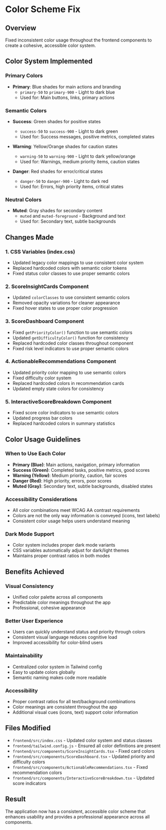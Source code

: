 # Color Scheme Fix

## Overview
Fixed inconsistent color usage throughout the frontend components to create a cohesive, accessible color system.

## Color System Implemented

### Primary Colors
- **Primary**: Blue shades for main actions and branding
  - `primary-50` to `primary-900` - Light to dark blue
  - Used for: Main buttons, links, primary actions

### Semantic Colors
- **Success**: Green shades for positive states
  - `success-50` to `success-900` - Light to dark green
  - Used for: Success messages, positive metrics, completed states

- **Warning**: Yellow/Orange shades for caution states
  - `warning-50` to `warning-900` - Light to dark yellow/orange
  - Used for: Warnings, medium priority items, caution states

- **Danger**: Red shades for error/critical states
  - `danger-50` to `danger-900` - Light to dark red
  - Used for: Errors, high priority items, critical states

### Neutral Colors
- **Muted**: Gray shades for secondary content
  - `muted` and `muted-foreground` - Background and text
  - Used for: Secondary text, subtle backgrounds

## Changes Made

### 1. CSS Variables (index.css)
- Updated legacy color mappings to use consistent color system
- Replaced hardcoded colors with semantic color tokens
- Fixed status color classes to use proper semantic colors

### 2. ScoreInsightCards Component
- Updated `colorClasses` to use consistent semantic colors
- Removed opacity variations for cleaner appearance
- Fixed hover states to use proper color progression

### 3. ScoreDashboard Component
- Fixed `getPriorityColor()` function to use semantic colors
- Updated `getDifficultyColor()` function for consistency
- Replaced hardcoded color classes throughout component
- Fixed risk level indicators to use proper semantic colors

### 4. ActionableRecommendations Component
- Updated priority color mapping to use semantic colors
- Fixed difficulty color system
- Replaced hardcoded colors in recommendation cards
- Updated empty state colors for consistency

### 5. InteractiveScoreBreakdown Component
- Fixed score color indicators to use semantic colors
- Updated progress bar colors
- Replaced hardcoded colors in summary statistics

## Color Usage Guidelines

### When to Use Each Color
- **Primary (Blue)**: Main actions, navigation, primary information
- **Success (Green)**: Completed tasks, positive metrics, good scores
- **Warning (Yellow)**: Medium priority, caution, fair scores
- **Danger (Red)**: High priority, errors, poor scores
- **Muted (Gray)**: Secondary text, subtle backgrounds, disabled states

### Accessibility Considerations
- All color combinations meet WCAG AA contrast requirements
- Colors are not the only way information is conveyed (icons, text labels)
- Consistent color usage helps users understand meaning

### Dark Mode Support
- Color system includes proper dark mode variants
- CSS variables automatically adjust for dark/light themes
- Maintains proper contrast ratios in both modes

## Benefits Achieved

### Visual Consistency
- Unified color palette across all components
- Predictable color meanings throughout the app
- Professional, cohesive appearance

### Better User Experience
- Users can quickly understand status and priority through colors
- Consistent visual language reduces cognitive load
- Improved accessibility for color-blind users

### Maintainability
- Centralized color system in Tailwind config
- Easy to update colors globally
- Semantic naming makes code more readable

### Accessibility
- Proper contrast ratios for all text/background combinations
- Color meanings are consistent throughout the app
- Additional visual cues (icons, text) support color information

## Files Modified
- `frontend/src/index.css` - Updated color system and status classes
- `frontend/tailwind.config.js` - Ensured all color definitions are present
- `frontend/src/components/ScoreInsightCards.tsx` - Fixed card colors
- `frontend/src/components/ScoreDashboard.tsx` - Updated priority and difficulty colors
- `frontend/src/components/ActionableRecommendations.tsx` - Fixed recommendation colors
- `frontend/src/components/InteractiveScoreBreakdown.tsx` - Updated score indicators

## Result
The application now has a consistent, accessible color scheme that enhances usability and provides a professional appearance across all components.